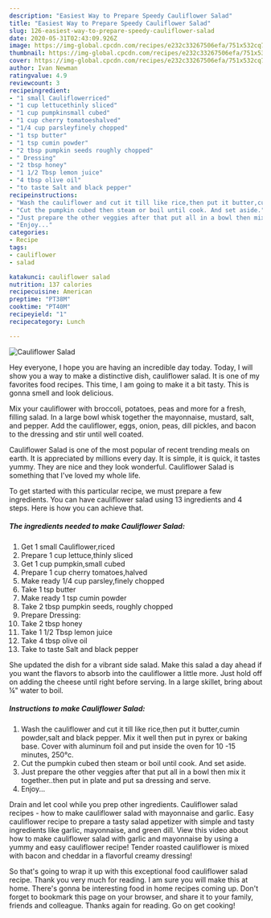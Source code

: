 ```yaml
---
description: "Easiest Way to Prepare Speedy Cauliflower Salad"
title: "Easiest Way to Prepare Speedy Cauliflower Salad"
slug: 126-easiest-way-to-prepare-speedy-cauliflower-salad
date: 2020-05-31T02:43:09.926Z
image: https://img-global.cpcdn.com/recipes/e232c33267506efa/751x532cq70/cauliflower-salad-recipe-main-photo.jpg
thumbnail: https://img-global.cpcdn.com/recipes/e232c33267506efa/751x532cq70/cauliflower-salad-recipe-main-photo.jpg
cover: https://img-global.cpcdn.com/recipes/e232c33267506efa/751x532cq70/cauliflower-salad-recipe-main-photo.jpg
author: Ivan Newman
ratingvalue: 4.9
reviewcount: 3
recipeingredient:
- "1 small Cauliflowerriced"
- "1 cup lettucethinly sliced"
- "1 cup pumpkinsmall cubed"
- "1 cup cherry tomatoeshalved"
- "1/4 cup parsleyfinely chopped"
- "1 tsp butter"
- "1 tsp cumin powder"
- "2 tbsp pumpkin seeds roughly chopped"
- " Dressing"
- "2 tbsp honey"
- "1 1/2 Tbsp lemon juice"
- "4 tbsp olive oil"
- "to taste Salt and black pepper"
recipeinstructions:
- "Wash the cauliflower and cut it till like rice,then put it butter,cumin powder,salt and black pepper. Mix it well then put in pyrex or baking base. Cover with aluminum foil and put inside the oven for 10 -15 minutes, 250°c."
- "Cut the pumpkin cubed then steam or boil until cook. And set aside."
- "Just prepare the other veggies after that put all in a bowl then mix it together..then put in plate and put sa dressing and serve."
- "Enjoy..."
categories:
- Recipe
tags:
- cauliflower
- salad

katakunci: cauliflower salad 
nutrition: 137 calories
recipecuisine: American
preptime: "PT38M"
cooktime: "PT40M"
recipeyield: "1"
recipecategory: Lunch

---
```



![Cauliflower Salad](https://img-global.cpcdn.com/recipes/e232c33267506efa/751x532cq70/cauliflower-salad-recipe-main-photo.jpg)

Hey everyone, I hope you are having an incredible day today. Today, I will show you a way to make a distinctive dish, cauliflower salad. It is one of my favorites food recipes. This time, I am going to make it a bit tasty. This is gonna smell and look delicious.

Mix your cauliflower with broccoli, potatoes, peas and more for a fresh, filling salad. In a large bowl whisk together the mayonnaise, mustard, salt, and pepper. Add the cauliflower, eggs, onion, peas, dill pickles, and bacon to the dressing and stir until well coated.

Cauliflower Salad is one of the most popular of recent trending meals on earth. It is appreciated by millions every day. It is simple, it is quick, it tastes yummy. They are nice and they look wonderful. Cauliflower Salad is something that I've loved my whole life.


To get started with this particular recipe, we must prepare a few ingredients. You can have cauliflower salad using 13 ingredients and 4 steps. Here is how you can achieve that.

<!--inarticleads1-->

##### The ingredients needed to make Cauliflower Salad:

1. Get 1 small Cauliflower,riced
1. Prepare 1 cup lettuce,thinly sliced
1. Get 1 cup pumpkin,small cubed
1. Prepare 1 cup cherry tomatoes,halved
1. Make ready 1/4 cup parsley,finely chopped
1. Take 1 tsp butter
1. Make ready 1 tsp cumin powder
1. Take 2 tbsp pumpkin seeds, roughly chopped
1. Prepare  Dressing:
1. Take 2 tbsp honey
1. Take 1 1/2 Tbsp lemon juice
1. Take 4 tbsp olive oil
1. Take to taste Salt and black pepper


She updated the dish for a vibrant side salad. Make this salad a day ahead if you want the flavors to absorb into the cauliflower a little more. Just hold off on adding the cheese until right before serving. In a large skillet, bring about ¼&#34; water to boil. 

<!--inarticleads2-->

##### Instructions to make Cauliflower Salad:

1. Wash the cauliflower and cut it till like rice,then put it butter,cumin powder,salt and black pepper. Mix it well then put in pyrex or baking base. Cover with aluminum foil and put inside the oven for 10 -15 minutes, 250°c.
1. Cut the pumpkin cubed then steam or boil until cook. And set aside.
1. Just prepare the other veggies after that put all in a bowl then mix it together..then put in plate and put sa dressing and serve.
1. Enjoy...


Drain and let cool while you prep other ingredients. Cauliflower salad recipes - how to make cauliflower salad with mayonnaise and garlic. Easy cauliflower recipe to prepare a tasty salad appetizer with simple and tasty ingredients like garlic, mayonnaise, and green dill. View this video about how to make cauliflower salad with garlic and mayonnaise by using a yummy and easy cauliflower recipe! Tender roasted cauliflower is mixed with bacon and cheddar in a flavorful creamy dressing! 

So that's going to wrap it up with this exceptional food cauliflower salad recipe. Thank you very much for reading. I am sure you will make this at home. There's gonna be interesting food in home recipes coming up. Don't forget to bookmark this page on your browser, and share it to your family, friends and colleague. Thanks again for reading. Go on get cooking!
